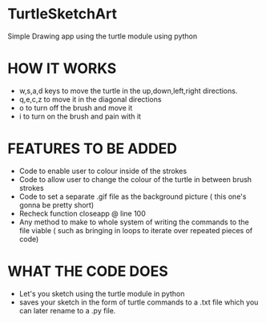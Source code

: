 # TurtleSketchArt
Simple Drawing app using the turtle module using python

# HOW IT WORKS
- w,s,a,d keys to move the turtle in the up,down,left,right directions.
- q,e,c,z to move it in the diagonal directions
- o to turn off the brush and move it
- i to turn on the brush and pain with it

# FEATURES TO BE ADDED
- Code to enable user to colour inside of the strokes
- Code to allow user to change the colour of the turtle in between brush strokes
- Code to set a separate .gif file as the background picture ( this one's gonna be pretty short) 
- Recheck function closeapp @ line 100
- Any method to make to whole system of writing the commands to the file viable ( such as bringing in loops to iterate over
  repeated pieces of code)



# WHAT THE CODE DOES
- Let's you sketch using the turtle module in python
- saves your sketch in the form of turtle commands to a .txt file 
  which you can later rename to a .py file.
